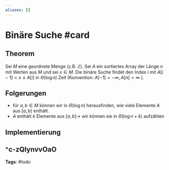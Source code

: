 ```yaml
---
aliases: []
---
```


# Binäre Suche #card
## Theorem
Sei $M$ eine geordnete Menge $($z.B. $\mathbb{Z})$. Sei $A$ ein sortiertes Array der Länge $n$ mit Werten aus $M$ und sei $x \in M$. Die binäre Suche findet den Index $i$ mit $A[i-1]<x \leq A[i]$ in $\Theta(\log n)$ Zeit (Konvention: $A[-1]=-\infty, A[n]=\infty$ ).
## Folgerungen
- für $a, b \in M$ können wir in $\Theta(\log n)$ herausfinden, wie viele Elemente $A$ aus $[a, b]$ enthält.
- $A$ enthält $k$ Elemente aus $[a, b] \rightarrow$ wir können sie in $\Theta(\log n+k)$ aufzählen
## Implementierung


^c-zQIynvvOaO
---
**Tags**: #todo 